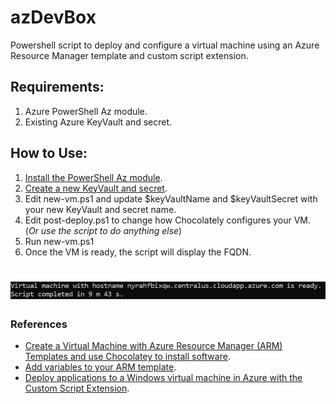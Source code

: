 # azDevBox

Powershell script to deploy and configure a virtual machine using an Azure Resource Manager template and custom script extension.

## Requirements:
1. Azure PowerShell Az module.
2. Existing Azure KeyVault and secret.

## How to Use:
1. [Install the PowerShell Az module](https://docs.microsoft.com/en-us/powershell/azure/install-az-ps?view=azps-4.5.0).
2. [Create a new KeyVault and secret](https://docs.microsoft.com/en-us/azure/key-vault/secrets/quick-create-portal).
3. Edit new-vm.ps1 and update $keyVaultName and $keyVaultSecret with your new KeyVault and secret name. 
4. Edit post-deploy.ps1 to change how Chocolately configures your VM. (*Or use the script to do anything else*)
5. Run new-vm.ps1
6. Once the VM is ready, the script will display the FQDN.

# ![Image showing script output of hostname and script runtime](https://raw.githubusercontent.com/blandco/azDevBox/master/script-output-image.png)

### References
+ [Create a Virtual Machine with Azure Resource Manager (ARM) Templates and use Chocolatey to install software](http://www.frankysnotes.com/2018/04/dont-install-your-software-yourself.html).
+ [Add variables to your ARM template](https://docs.microsoft.com/en-us/azure/azure-resource-manager/templates/template-tutorial-add-variables?tabs=azure-powershell).
+ [Deploy applications to a Windows virtual machine in Azure with the Custom Script Extension](https://docs.microsoft.com/en-us/azure/virtual-machines/windows/tutorial-automate-vm-deployment).